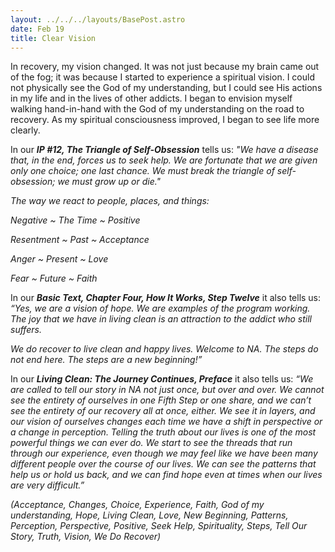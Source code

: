 ```yaml
---
layout: ../../../layouts/BasePost.astro
date: Feb 19
title: Clear Vision
---
```

In recovery, my vision changed. It was not just because my brain came out of the fog; it was because I started to experience a spiritual vision. I could not physically see the God of my understanding, but I could see His actions in my life and in the lives of other addicts. I began to envision myself walking hand-in-hand with the God of my understanding on the road to recovery. As my spiritual consciousness improved, I began to see life more clearly.

In our ***IP #12, The Triangle of Self-Obsession*** tells us: *"We have a disease that, in the end, forces us to seek help. We are fortunate that we are given only one choice; one last chance. We must break the triangle of self-obsession; we must grow up or die."*

*The way we react to people, places, and things:*

*Negative \~ The Time \~ Positive*

*Resentment \~ Past \~ Acceptance*

*Anger \~ Present \~ Love*

*Fear \~ Future \~ Faith*

In our ***Basic Text, Chapter Four, How It Works, Step Twelve*** it also tells us: *“Yes, we are a vision of hope. We are examples of the program working. The joy that we have in living clean is an attraction to the addict who still suffers.*

*We do recover to live clean and happy lives. Welcome to NA. The steps do not end here. The steps are a new beginning!”*

In our ***Living Clean: The Journey Continues, Preface*** it also tells us: *“We are called to tell our story in NA not just once, but over and over. We cannot see the entirety of ourselves in one Fifth Step or one share, and we can’t see the entirety of our recovery all at once, either. We see it in layers, and our vision of ourselves changes each time we have a shift in perspective or a change in perception. Telling the truth about our lives is one of the most powerful things we can ever do. We start to see the threads that run through our experience, even though we may feel like we have been many different people over the course of our lives. We can see the patterns that help us or hold us back, and we can find hope even at times when our lives are very difficult.”*

*(Acceptance, Changes, Choice, Experience, Faith, God of my understanding, Hope, Living Clean, Love, New Beginning, Patterns, Perception, Perspective, Positive, Seek Help, Spirituality, Steps, Tell Our Story, Truth, Vision, We Do Recover)*